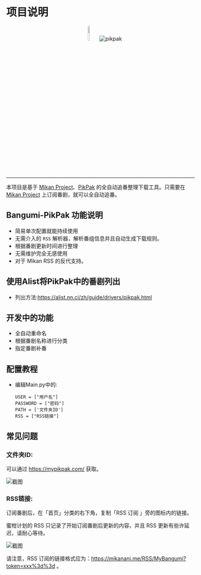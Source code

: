 # 项目说明

<p align="center">
    <img title="mikan project" src="https://mikanani.me/images/mikan-pic.png" alt="" width="10%">
    <img title="pikpak" src="https://raw.githubusercontent.com/YinBuLiao/Bangumi-PikPak/main/img/pikpak.png">
</p>

***

本项目是基于 [Mikan Project](https://mikanani.me)、[PikPak](https://mypikpak.com/) 的全自动追番整理下载工具。只需要在 [Mikan Project](https://mikanani.me) 上订阅番剧，就可以全自动追番。

## Bangumi-PikPak 功能说明

- 简易单次配置就能持续使用
- 无需介入的 `RSS` 解析器，解析番组信息并且自动生成下载规则。
- 根据番剧更新时间进行整理
- 无需维护完全无感使用
- 对于 Mikan RSS 的反代支持。

## 使用Alist将PikPak中的番剧列出

- 列出方法:https://alist.nn.ci/zh/guide/drivers/pikpak.html

## 开发中的功能

- 全自动重命名
- 根据番剧名称进行分类
- 指定番剧补番

## 配置教程

- 编辑Main.py中的:
  ```
  USER = ["用户名"]
  PASSWORD = ["密码"]
  PATH = ['文件夹ID']
  RSS = ["RSS链接"]
  ```

## 常见问题

### 文件夹ID:

可以通过 https://mypikpak.com/ 获取。

![截图](https://raw.githubusercontent.com/YinBuLiao/Bangumi-PikPak/main/img/b5900bc5d4695980707fda98f5c3e84a.png)

### RSS链接:

订阅番剧后，在「首页」分类的右下角，复制「RSS 订阅 」旁的图标内的链接。

蜜柑计划的 RSS 只记录了开始订阅番剧后更新的内容，并且 RSS 更新有些许延迟，请耐心等待。

![截图](https://raw.githubusercontent.com/YinBuLiao/Bangumi-PikPak/main/img/781e0a53fdf5aa6a1ea44c291e98c012.png)

请注意，RSS 订阅的链接格式应为：https://mikanani.me/RSS/MyBangumi?token=xxx%3d%3d 。
